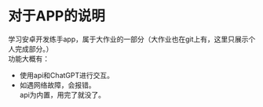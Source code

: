 # 对于APP的说明
学习安卓开发练手app，属于大作业的一部分（大作业也在git上有，这里只展示个人完成部分。）<br>
功能大概有：<br>
- 使用api和ChatGPT进行交互。<br>
- 如遇网络故障，会报错。<br>
api为内置，用完了就没了。
